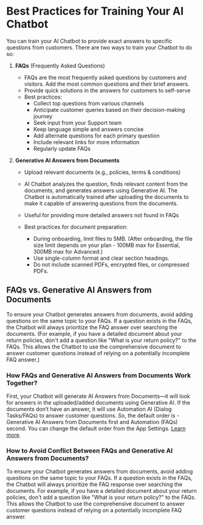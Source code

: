 
# Best Practices for Training Your AI Chatbot

You can train your AI Chatbot to provide exact answers to specific questions from customers. There are two ways to train your Chatbot to do so:

1. **FAQs** (Frequently Asked Questions)
    * FAQs are the most frequently asked questions by customers and visitors. Add the most common questions and their brief answers.
    * Provide quick solutions in the answers for customers to self-serve
    * Best practices:
        * Collect top questions from various channels
        * Anticipate customer queries based on their decision-making journey
        * Seek input from your Support team
        * Keep language simple and answers concise
        * Add alternate questions for each primary question
        * Include relevant links for more information
        * Regularly update FAQs

2. **Generative AI Answers from Documents**
    * Upload relevant documents (e.g., policies, terms & conditions)
    * AI Chatbot analyzes the question, finds relevant content from the documents, and generates answers using Generative AI. The Chatbot is automatically trained after uploading the documents to make it capable of answering questions from the documents.

    * Useful for providing more detailed answers not found in FAQs
    * Best practices for document preparation:
        * During onboarding, limit files to 5MB. (After onboarding, the file size limit depends on your plan - 100MB max for Essential, 300MB max for Advanced.)
        * Use single-column format and clear section headings.
        * Do not include scanned PDFs, encrypted files, or compressed PDFs.

## FAQs vs. Generative AI Answers from Documents
    
To ensure your Chatbot generates answers from documents, avoid adding questions on the same topic to your FAQs. If a question exists in the FAQs, the Chatbot will always prioritize the FAQ answer over searching the documents. (For example, if you have a detailed document about your return policies, don't add a question like "What is your return policy?" to the FAQs. This allows the Chatbot to use the comprehensive document to answer customer questions instead of relying on a potentially incomplete FAQ answer.)

### How FAQs and Generative AI Answers from Documents Work Together?
First, your  Chatbot will generate AI Answers from Documents—it will look for answers in the uploaded/added documents using Generative AI. If the documents don’t have an answer, it will use Automation AI (Dialog Tasks/FAQs) to answer customer questions. So, the default order is - Generative AI Answers from Documents first and Automation (FAQs) second. You can change the default order from the App Settings. [Learn more](./../searchai/setup-search-ai.md#virtual-assistant-fallback-configuration).

### How to Avoid Conflict Between FAQs and Generative AI Answers from Documents?                             
To ensure your Chatbot generates answers from documents, avoid adding questions on the same topic to your FAQs. If a question exists in the FAQs, the  Chatbot will always prioritize the FAQ response over searching the documents. For example, if you have a detailed document about your return policies, don't add a question like "What is your return policy?" to the FAQs. This allows the  Chatbot to use the comprehensive document to answer customer questions instead of relying on a potentially incomplete FAQ answer.
 